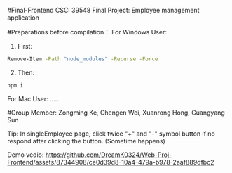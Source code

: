#Final-Frontend CSCI 39548 Final Project:
  Employee management application

#Preparations before compilation：
  For Windows User:
  1. First:
  ```bash
  Remove-Item -Path "node_modules" -Recurse -Force
  ```
  
  2. Then:
  ```bash
  npm i
  ```
  
  For Mac User:
  .....
 
#Group Member: 
Zongming Ke, Chengen Wei, Xuanrong Hong, Guangyang Sun


Tip: In singleEmployee page, click twice "+" and "-" symbol button if no respond after clicking the button. (Sometime happens)

Demo vedio:
https://github.com/DreamK0324/Web-Proj-Frontend/assets/87344908/ce0d39d8-10a4-479a-b978-2aaf889dfbc2
